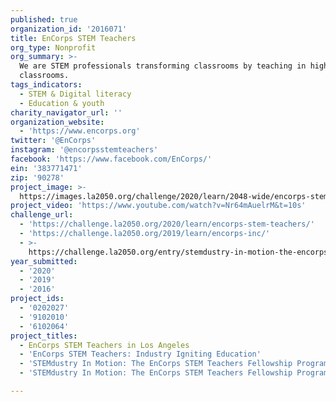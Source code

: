```yaml
---
published: true
organization_id: '2016071'
title: EnCorps STEM Teachers
org_type: Nonprofit
org_summary: >-
  We are STEM professionals transforming classrooms by teaching in high needs
  classrooms.
tags_indicators:
  - STEM & Digital literacy
  - Education & youth
charity_navigator_url: ''
organization_website:
  - 'https://www.encorps.org'
twitter: '@EnCorps'
instagram: '@encorpsstemteachers'
facebook: 'https://www.facebook.com/EnCorps/'
ein: '383771471'
zip: '90278'
project_image: >-
  https://images.la2050.org/challenge/2020/learn/2048-wide/encorps-stem-teachers.jpg
project_video: 'https://www.youtube.com/watch?v=Nr64mAuelrM&t=10s'
challenge_url:
  - 'https://challenge.la2050.org/2020/learn/encorps-stem-teachers/'
  - 'https://challenge.la2050.org/2019/learn/encorps-inc/'
  - >-
    https://challenge.la2050.org/entry/stemdustry-in-motion-the-encorps-stem-teachers-fellowship-program
year_submitted:
  - '2020'
  - '2019'
  - '2016'
project_ids:
  - '0202027'
  - '9102010'
  - '6102064'
project_titles:
  - EnCorps STEM Teachers in Los Angeles
  - 'EnCorps STEM Teachers: Industry Igniting Education'
  - 'STEMdustry In Motion: The EnCorps STEM Teachers Fellowship Program '
  - 'STEMdustry In Motion: The EnCorps STEM Teachers Fellowship Program'

---
```

